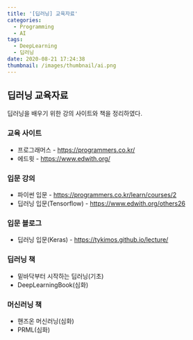 ```yaml
---
title: '[딥러닝] 교육자료'
categories:
  - Programming
  - AI
tags:
  - DeepLearning
  - 딥러닝
date: 2020-08-21 17:24:38
thumbnail: /images/thumbnail/ai.png
---
```


## 딥러닝 교육자료

딥러닝을 배우기 위한 강의 사이트와 책을 정리하였다.

### 교육 사이트

- 프로그래머스 - https://programmers.co.kr/
- 에드윗 - https://www.edwith.org/

### 입문 강의

- 파이썬 입문 - https://programmers.co.kr/learn/courses/2
- 딥러닝 입문(Tensorflow) - https://www.edwith.org/others26

### 입문 블로그

- 딥러닝 입문(Keras) - https://tykimos.github.io/lecture/

### 딥러닝 책

- 밑바닥부터 시작하는 딥러닝(기초)
- DeepLearningBook(심화)

### 머신러닝 책

- 핸즈온 머신러닝(심화)
- PRML(심화)
